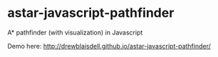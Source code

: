 astar-javascript-pathfinder
===========================

A* pathfinder (with visualization) in Javascript

Demo here: http://drewblaisdell.github.io/astar-javascript-pathfinder/